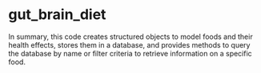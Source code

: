 # gut_brain_diet

In summary, this code creates structured objects to model foods and their health effects, stores them in a database, and provides methods to query the database by name or filter criteria to retrieve information on a specific food.
 
